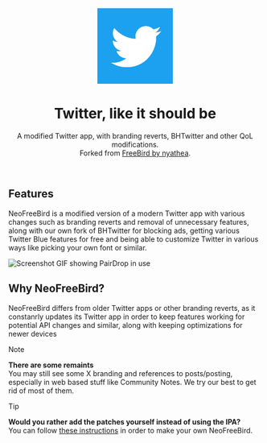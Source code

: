 <div align="center">
  <a href="https://github.com/schlagmichdoch/PairDrop">
    <img src="branding/icon.jpg" alt="NeoFreeBird"  width="150" height="150">
  </a>
 
  # Twitter, like it should be

  <p>
    A modified Twitter app, with branding reverts, BHTwitter and other QoL modifications.
    <br> 
    Forked from <a href="https://github.com/nyathea/FreeBird">FreeBird by nyathea</a>.
    <br>
  </p>
</div>
<br>

## Features
NeoFreeBird is a modified version of a modern Twitter app with various changes such as branding reverts and removal of unnecessary features, along with our own fork of BHTwitter for blocking ads, getting various Twitter Blue features for free and being able to customize Twitter in various ways like picking your own font or similar.

<img src="docs/pairdrop_screenshot_mobile.gif" alt="Screenshot GIF showing PairDrop in use" style="width: 300px">

## Why NeoFreeBird?
NeoFreeBird differs from older Twitter apps or other branding reverts, as it constanrly updates its Twitter app in order to keep features working for potential API changes and similar, along with keeping optimizations for newer devices


> [!NOTE]  
> <b>There are some remaints</b><br>You may still see some X branding and references to posts/posting, especially in web based stuff like Community Notes. We try our best to get rid of most of them.

> [!TIP]
> <b>Would you rather add the patches yourself instead of using the IPA?</b> <br>
> You can follow [these instructions](/P-I-Y.md) in order to make your own NeoFreeBird.